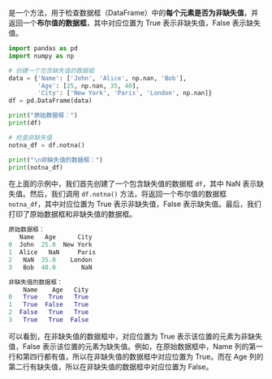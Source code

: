 是一个方法，用于检查数据框（DataFrame）中的**每个元素是否为非缺失值**，并返回一个**布尔值的数据框**，其中对应位置为 True 表示非缺失值，False 表示缺失值。

```python
import pandas as pd
import numpy as np

# 创建一个包含缺失值的数据框
data = {'Name': ['John', 'Alice', np.nan, 'Bob'],
        'Age': [25, np.nan, 35, 40],
        'City': ['New York', 'Paris', 'London', np.nan]}
df = pd.DataFrame(data)

print("原始数据框：")
print(df)

# 检查非缺失值
notna_df = df.notna()

print("\n非缺失值的数据框：")
print(notna_df)
```

在上面的示例中，我们首先创建了一个包含缺失值的数据框 `df`，其中 NaN 表示缺失值。然后，我们调用 `df.notna()` 方法，将返回一个布尔值的数据框 `notna_df`，其中对应位置为 True 表示非缺失值，False 表示缺失值。最后，我们打印了原始数据框和非缺失值的数据框。

```python
原始数据框：
   Name   Age      City
0  John  25.0  New York
1  Alice   NaN     Paris
2   NaN  35.0    London
3   Bob  40.0       NaN

非缺失值的数据框：
    Name    Age   City
0   True   True   True
1   True  False   True
2  False   True   True
3   True   True  False
```

可以看到，在非缺失值的数据框中，对应位置为 True 表示该位置的元素为非缺失值，False 表示该位置的元素为缺失值。例如，在原始数据框中，Name 列的第一行和第四行都有值，所以在非缺失值的数据框中对应位置为 True。而在 Age 列的第二行有缺失值，所以在非缺失值的数据框中对应位置为 False。